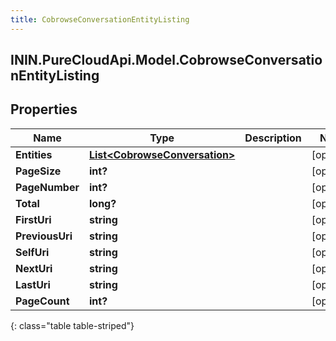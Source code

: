 ```yaml
---
title: CobrowseConversationEntityListing
---
```

## ININ.PureCloudApi.Model.CobrowseConversationEntityListing

## Properties

|Name | Type | Description | Notes|
|------------ | ------------- | ------------- | -------------|
| **Entities** | [**List&lt;CobrowseConversation&gt;**](CobrowseConversation.html) |  | [optional] |
| **PageSize** | **int?** |  | [optional] |
| **PageNumber** | **int?** |  | [optional] |
| **Total** | **long?** |  | [optional] |
| **FirstUri** | **string** |  | [optional] |
| **PreviousUri** | **string** |  | [optional] |
| **SelfUri** | **string** |  | [optional] |
| **NextUri** | **string** |  | [optional] |
| **LastUri** | **string** |  | [optional] |
| **PageCount** | **int?** |  | [optional] |
{: class="table table-striped"}


